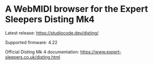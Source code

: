 A WebMIDI browser for the Expert Sleepers Disting Mk4
=============

Latest release: https://studiocode.dev/disting/

Supported firmware: 4.22

Official Disting Mk 4 documentation: https://www.expert-sleepers.co.uk/disting.html

